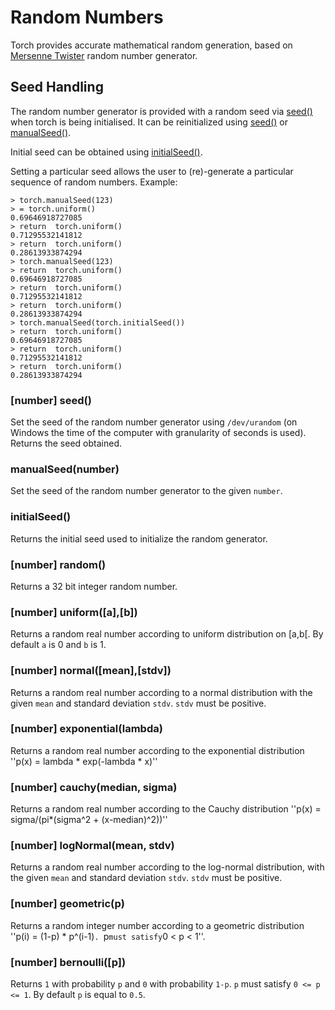 <a name="torch.random.dok"></a>
# Random Numbers #

Torch provides accurate mathematical random generation, based on
[Mersenne Twister](http://www.math.sci.hiroshima-u.ac.jp/~m-mat/MT/emt.html)
random number generator.

<a name=":torch.seed.dok"></a>
## Seed Handling ##

The random number generator is provided with a random seed via 
[seed()](#torch.seed) when torch is being initialised. It can be 
reinitialized using
[seed()](#torch.seed) or [manualSeed()](#torch.manualSeed). 

Initial seed can be obtained using [initialSeed()](#torch.initialSeed).

Setting a particular seed allows the user to (re)-generate a particular sequence
of random numbers. Example:
```
> torch.manualSeed(123)
> = torch.uniform()
0.69646918727085
> return  torch.uniform()
0.71295532141812
> return  torch.uniform()
0.28613933874294
> torch.manualSeed(123)
> return  torch.uniform()
0.69646918727085
> return  torch.uniform()
0.71295532141812
> return  torch.uniform()
0.28613933874294
> torch.manualSeed(torch.initialSeed())
> return  torch.uniform()
0.69646918727085
> return  torch.uniform()
0.71295532141812
> return  torch.uniform()
0.28613933874294
```

<a name="torch.seed"></a>
### [number] seed() ###

Set the seed of the random number generator using `/dev/urandom`
(on Windows the time of the computer with granularity of seconds is used).
Returns the seed obtained.

<a name="torch.manualSeed"></a>
### manualSeed(number) ###

Set the seed of the random number generator to the given `number`.

<a name="torch.initialSeed"></a>
### initialSeed() ###

Returns the initial seed used to initialize the random generator.

<a name="torch.random"></a>
### [number] random() ###

Returns a 32 bit integer random number.

<a name="torch.uniform"></a>
### [number] uniform([a],[b]) ###

Returns a random real number according to uniform distribution on [a,b[. By default `a` is 0 and `b` is 1.

<a name="torch.normal"></a>
### [number] normal([mean],[stdv]) ###

Returns a random real number according to a normal distribution with the given `mean` and standard deviation `stdv`.
`stdv` must be positive.

<a name="torch.exponential"></a>
### [number] exponential(lambda) ###

Returns a random real number according to the exponential distribution
''p(x) = lambda * exp(-lambda * x)''

<a name="torch.cauchy"></a>
### [number] cauchy(median, sigma) ###

Returns a random real number according to the Cauchy distribution
''p(x) = sigma/(pi*(sigma^2 + (x-median)^2))''

<a name="torch.logNormal"></a>
### [number] logNormal(mean, stdv) ###

Returns a random real number according to the log-normal distribution, with
the given `mean` and standard deviation `stdv`.
`stdv` must be positive.

<a name="torch.geometric"></a>
### [number] geometric(p) ###

Returns a random integer number according to a geometric distribution
''p(i) = (1-p) * p^(i-1)`. `p` must satisfy `0 < p < 1''.

<a name="torch.bernoulli"></a>
### [number] bernoulli([p]) ###

Returns `1` with probability `p` and `0` with probability `1-p`. `p` must satisfy `0 <= p <= 1`.
By default `p` is equal to `0.5`.

